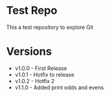 # Test Repo
This a test repository to explore Git

# Versions
* v1.0.0 - First Release
* v1.0.1 - Hotfix to release
* v1.0.2 - Hotfix 2
* v1.1.0 - Added print odds and evens

